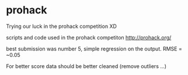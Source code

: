 # prohack

Trying our luck in the prohack competition XD

scripts and code used in the prohack competiton http://prohack.org/

best submission was number 5, simple regression on the output.
RMSE = ~0.05

For better score data should be better cleaned (remove outliers ...)